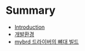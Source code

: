 # Summary

* [Introduction](README.md)
* [개발환경](environment.md)
* [mybrd 드라이버의 뼈대 빌드](mybrd_skeleton.md)

